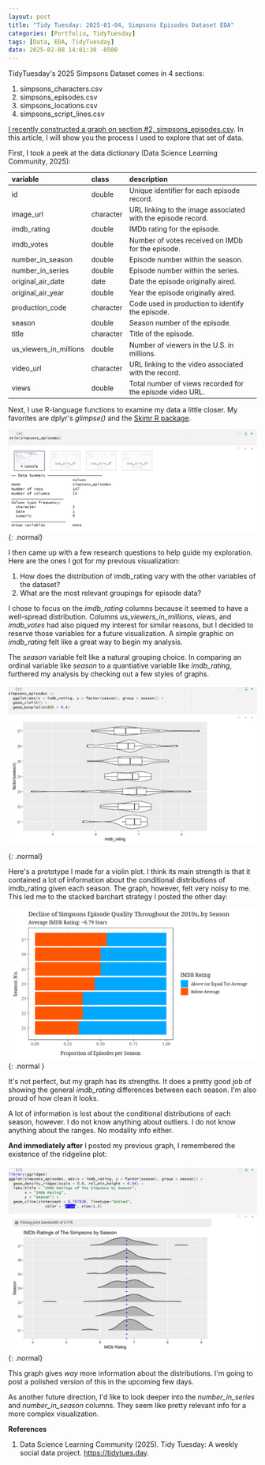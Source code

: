 ```yaml
---
layout: post
title: "Tidy Tuesday: 2025-01-04, Simpsons Episodes Dataset EDA"
categories: [Portfolio, TidyTuesday]
tags: [Data, EDA, TidyTuesday]
date: 2025-02-08 14:01:30 -0500
---
```


TidyTuesday's 2025 Simpsons Dataset comes in 4 sections:

1. simpsons_characters.csv
2. simpsons_episodes.csv
3. simpsons_locations.csv
4. simpsons_script_lines.csv


[I recently constructed a graph on section #2, simpsons_episodes.csv](https://jaclenga.github.io/posts/Simpsons_Decline/). In this article, I will show you the process I used to explore that set of data.

First, I took a peek at the data dictionary (Data Science Learning Community, 2025):

| variable               | class     | description                                         |
|:-----------------------|:----------|:---------------------------------------------------|
| id                     | double    | Unique identifier for each episode record.                 |
| image_url              | character | URL linking to the image associated with the episode record. |
| imdb_rating            | double    | IMDb rating for the episode. |
| imdb_votes             | double    | Number of votes received on IMDb for the episode. |
| number_in_season       | double    | Episode number within the season. |
| number_in_series       | double    | Episode number within the series. |
| original_air_date      | date      | Date the episode originally aired. |
| original_air_year      | double    | Year the episode originally aired. |
| production_code        | character | Code used in production to identify the episode. |
| season                 | double    | Season number of the episode. |
| title                  | character | Title of the episode. |
| us_viewers_in_millions | double    | Number of viewers in the U.S. in millions. |
| video_url              | character | URL linking to the video associated with the record. |
| views                  | double    | Total number of views recorded for the episode video URL. |


Next, I use R-language functions to examine my data a little closer. My favorites are dplyr's *glimpse()* and the [Skimr R package](https://cran.r-project.org/web/packages/skimr/vignettes/skimr.html).

![Simpsons Skim](/assets/img/Simpsons_Skim_Episodes.png){: .normal}

I then came up with a few research questions to help guide my exploration. Here are the ones I got for my previous visualization:

1. How does the distribution of imdb_rating vary with the other variables of the dataset?
2. What are the most relevant groupings for episode data?

I chose to focus on the *imdb_rating* columns because it seemed to have a well-spread distribution. Columns *us_viewers_in_millions*, *views*, and *imdb_votes* had also piqued my interest for similar reasons, but I decided to reserve those variables for a future visualization. A simple graphic on *imdb_rating* felt like a great way to begin my analysis.

The *season* variable felt like a natural grouping choice. In comparing an ordinal variable like *season* to a quantiative variable like *imdb_rating*, furthered my analysis by checking out a few styles of graphs.

![Simpsons Violin Prototype](/assets/img/simpsons_violin_prototype.png){: .normal}

Here's a prototype I made for a violin plot. I think its main strength is that it contained a lot of information about the conditional distributions of imdb_rating given each season. The graph, however, felt very noisy to me. This led me to the stacked barchart strategy I posted the other day:

![Stacked Barchart Simpsons Visualization](/assets/img/simpsons_decline.png){: .normal }

It's not perfect, but my graph has its strengths. It does a pretty good job of showing the general *imdb_rating* differences between each season. I'm also proud of how clean it looks.

A lot of information is lost about the conditional distributions of each season, however. I do not know anything about outliers. I do not know anything about the ranges. No modality info either.

**And immediately after** I posted my previous graph, I remembered the existence of the ridgeline plot:

![Simpsons Ridgeline Prototype](/assets/img/simpsons_ridgeline_prototype.png){: .normal}

This graph gives *way* more information about the distributions. I'm going to post a polished version of this in the upcoming few days.

As another future direction, I'd like to look deeper into the *number_in_series* and *number_in_season* columns. They seem like pretty relevant info for a more complex visualization.


**References**

1. Data Science Learning Community (2025). Tidy Tuesday: A weekly social data project. https://tidytues.day.
